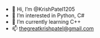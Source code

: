- 👋 Hi, I’m @KrishPatel1205
- 👀 I’m interested in Python, C#
- 🌱 I’m currently learning C++
- 📫 thegreatkrishpatel@gmail.com

<!---
KrishPatel1205/KrishPatel1205 is a ✨ special ✨ repository because its `README.md` (this file) appears on your GitHub profile.
You can click the Preview link to take a look at your changes.
--->
